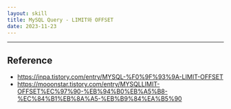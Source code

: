 ```yaml
---
layout: skill
title: MySQL Query - LIMIT와 OFFSET
date: 2023-11-23
---
```









---




## Reference

- <https://inpa.tistory.com/entry/MYSQL-%F0%9F%93%9A-LIMIT-OFFSET>
- <https://mooonstar.tistory.com/entry/MYSQLLIMIT-OFFSET%EC%97%90-%EB%94%B0%EB%A5%B8-%EC%84%B1%EB%8A%A5-%EB%B9%84%EA%B5%90>
